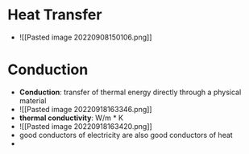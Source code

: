 # Heat Transfer
- ![[Pasted image 20220908150106.png]]


# Conduction
- **Conduction**: transfer of thermal energy directly through a physical material
- ![[Pasted image 20220918163346.png]]
- **thermal conductivity**: W/m * K 
- ![[Pasted image 20220918163420.png]]
- good conductors of electricity are also good conductors of heat
- 